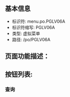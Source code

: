 
## 基本信息

- 标识符: menu.po.PGLV06A
- 标识符缩写: PGLV06A
- 类型: 虚拟菜单
- 路径: /po/PGLV06A

## 页面功能描述：





## 按钮列表:


### 查询


